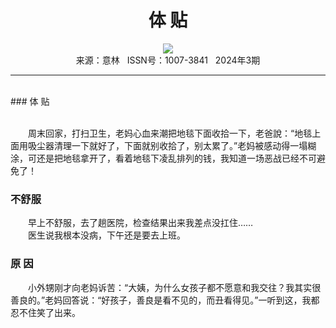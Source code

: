 # <center>体 贴</center>

<div align=center><img src="https://raw.githubusercontent.com/leaguecn/magazines/main/img_authors/%d7%f7%d5%df%a3%ba.jpg"></div>

<center>来源：意林   ISSN号：1007-3841   2024年3期</center>

* * *

<br>### 体 贴

  
<br>　　周末回家，打扫卫生，老妈心血来潮把地毯下面收拾一下，老爸說：“地毯上面用吸尘器清理一下就好了，下面就别收拾了，别太累了。”老妈被感动得一塌糊涂，可还是把地毯拿开了，看着地毯下凌乱排列的钱，我知道一场恶战已经不可避免了！

### 不舒服

  
　　早上不舒服，去了趟医院，检查结果出来我差点没扛住……  
　　医生说我根本没病，下午还是要去上班。

### 原 因

  
　　小外甥刚才向老妈诉苦：“大姨，为什么女孩子都不愿意和我交往？我其实很善良的。”老妈回答说：“好孩子，善良是看不见的，而丑看得见。”一听到这，我都忍不住笑了出来。

